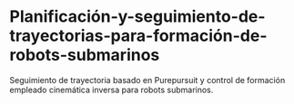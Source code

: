 # Planificación-y-seguimiento-de-trayectorias-para-formación-de-robots-submarinos
Seguimiento de trayectoria basado en Purepursuit y control de formación empleado cinemática inversa para robots submarinos.
